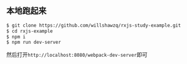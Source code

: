 ## 本地跑起来

```bash
$ git clone https://github.com/willshawzq/rxjs-study-example.git
$ cd rxjs-example
$ npm i
$ npm run dev-server
```

然后打开`http://localhost:8080/webpack-dev-server`即可